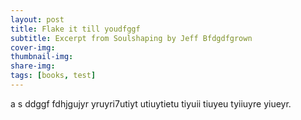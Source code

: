 ```yaml
---
layout: post
title: Flake it till youdfggf
subtitle: Excerpt from Soulshaping by Jeff Bfdgdfgrown
cover-img: 
thumbnail-img: 
share-img: 
tags: [books, test]
---
```

a
s
ddggf
fdhjgujyr
yruyri7utiyt
utiuytietu
tiyuii
tiuyeu
tyiiuyre
yiueyr.
